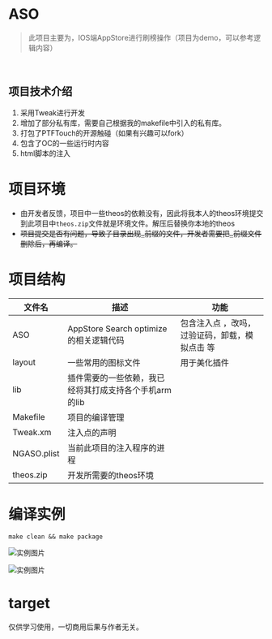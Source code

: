 # ASO

> 此项目主要为，IOS端AppStore进行刷榜操作（项目为demo，可以参考逻辑内容）


   
## 项目技术介绍

1. 采用Tweak进行开发
2. 增加了部分私有库，需要自己根据我的makefile中引入的私有库。
3. 打包了PTFTouch的开源触碰（如果有兴趣可以fork）
4. 包含了OC的一些运行时内容
5. html脚本的注入

# 项目环境
* 由开发者反馈，项目中一些theos的依赖没有，因此将我本人的theos环境提交到此项目中`theos.zip`文件就是环境文件。解压后替换你本地的theos
* <del>项目提交是否有问题，导致子目录出现`_`前缀的文件，开发者需要把`_`前缀文件删除后，再编译。</del>
  
# 项目结构

|文件名|描述|功能|
|---|-----|------|
|ASO|AppStore Search optimize 的相关逻辑代码|包含注入点 ，改吗，过验证码，卸载，模拟点击 等|
|layout|一些常用的图标文件|用于美化插件|
|lib|插件需要的一些依赖，我已经将其打成支持各个手机arm的lib||
|Makefile|项目的编译管理||
|Tweak.xm|注入点的声明||
|NGASO.plist|当前此项目的注入程序的进程||
|theos.zip|开发所需要的theos环境||


# 编译实例
```
make clean && make package 
```
![实例图片](https://github.com/houshuai0816/ASO/blob/master/pic/QQ20180609-093818.png)

![实例图片](https://github.com/houshuai0816/ASO/blob/master/pic/QQ20180609-093803.png)


# target
仅供学习使用，一切商用后果与作者无关。
  
 
